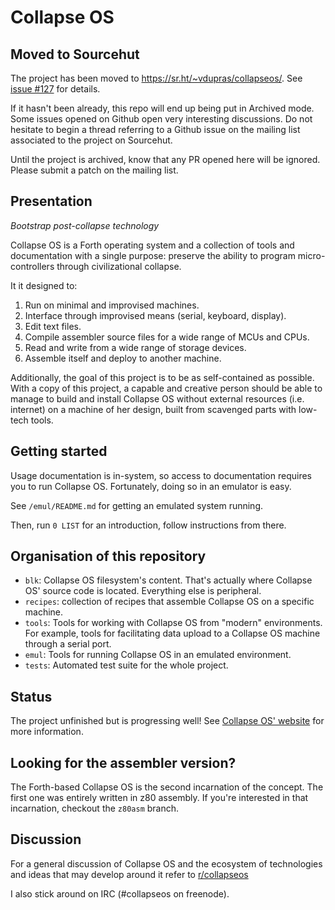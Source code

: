 # Collapse OS

## Moved to Sourcehut

The project has been moved to <https://sr.ht/~vdupras/collapseos/>. See
[issue #127](https://github.com/hsoft/collapseos/issues/127) for details.

If it hasn't been already, this repo will end up being put in Archived mode.
Some issues opened on Github open very interesting discussions. Do not
hesitate to begin a thread referring to a Github issue on the mailing list
associated to the project on Sourcehut.

Until the project is archived, know that any PR opened here will be ignored.
Please submit a patch on the mailing list.

## Presentation

*Bootstrap post-collapse technology*

Collapse OS is a Forth operating system and a collection of tools and
documentation with a single purpose: preserve the ability to program micro-
controllers through civilizational collapse.

It it designed to:

1. Run on minimal and improvised machines.
2. Interface through improvised means (serial, keyboard, display).
3. Edit text files.
4. Compile assembler source files for a wide range of MCUs and CPUs.
5. Read and write from a wide range of storage devices.
6. Assemble itself and deploy to another machine.

Additionally, the goal of this project is to be as self-contained as possible.
With a copy of this project, a capable and creative person should be able to
manage to build and install Collapse OS without external resources (i.e.
internet) on a machine of her design, built from scavenged parts with low-tech
tools.

## Getting started

Usage documentation is in-system, so access to documentation requires you to
run Collapse OS. Fortunately, doing so in an emulator is easy.

See `/emul/README.md` for getting an emulated system running.

Then, run `0 LIST` for an introduction, follow instructions from there.

## Organisation of this repository

* `blk`: Collapse OS filesystem's content. That's actually where Collapse OS'
         source code is located. Everything else is peripheral.
* `recipes`: collection of recipes that assemble Collapse OS on a specific
             machine.
* `tools`: Tools for working with Collapse OS from "modern" environments. For
           example, tools for facilitating data upload to a Collapse OS machine
           through a serial port.
* `emul`: Tools for running Collapse OS in an emulated environment.
* `tests`: Automated test suite for the whole project.

## Status

The project unfinished but is progressing well! See [Collapse OS' website][web]
for more information.

## Looking for the assembler version?

The Forth-based Collapse OS is the second incarnation of the concept. The first
one was entirely written in z80 assembly. If you're interested in that
incarnation, checkout the `z80asm` branch.

## Discussion

For a general discussion of Collapse OS and the ecosystem of technologies and
ideas that may develop around it refer to [r/collapseos][discussion]

I also stick around on IRC (#collapseos on freenode).

[web]: https://collapseos.org
[discussion]: https://www.reddit.com/r/collapseos
